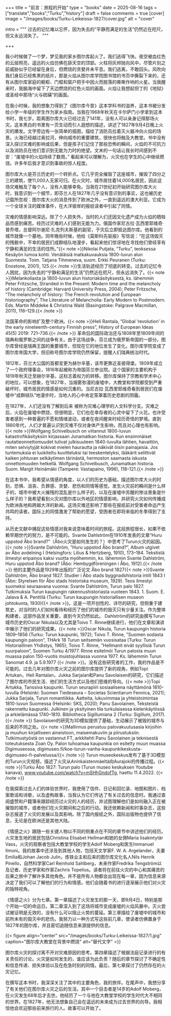 +++
title = "前言：旅程的开始"
type  = "books"
date = 2025-08-16
tags = ["translate","books","Turku","history"]
draft = false
comments = true
[cover]
image = "/images/books/Turku-Leikeissa-1827/cover.jpg"
alt   = "cover"

intro = """
过去的记忆难以忘怀，因为失去的“平静而满足的生活”仍然近在咫尺，但又永远消失了。
"""

+++


我小时候做了一个梦，梦见我的家乡图尔库起火了。我们逃得飞快。夜空被血红色的云层照亮，遥远的火焰仿佛在舔天空的顶部。火柱将灰烬抛向风中，尽管片刻之前威胁似乎已经留在身后，但燃烧的贪婪并未平息。我们逃离，不敢回头。风吹向我们身后已经焦黑的纸片，那是火焰从图尔库学院图书馆的书页中撕裂下来的，还有从图尔库家庭的橱柜、门框和窗户把手中因火而脱落的嘶嘶作响的火星。当我醒来时，我脑海中留下了天边燃烧的红色火焰的画面。火焰让我想起但丁的《地狱》或圣经中那场“火与硫磺”的画面。

在我小时候，我的想象力得到了《图尔库今昔》这本学科书的滋养，这本书被分发给小学一年级的学生作为家乡指南。当我在1968年秋天在卡尔萨门小学拿到这本书时，我七岁。距离图尔库大火已经过去了141年，没有人可以亲身记得那场火灾。这本黑白的书里有一页生动而引人遐想的描述，讲述了1827年9月4日晚上火灾的爆发。文字旁边有一张简单的插图，描绘了消防员拉着灭火器冲向火焰的场景。火海已经越过奥拉河，伸向城市的重要建筑，很快也将触及大教堂。书中没有深入探讨灾难的影响或后果，但是孩子们记住了那些恐怖的瞬间，火焰的不可抗力以及消防员在他们意识到无能为力时的绝望。文末的一句话让我长时间感到不安：“废墟中的火焰持续了数周。” 看起来可以理解为，火灾也在学生的心中继续燃烧。许多年后我才意识到事故的惊人程度。

图尔库大火是芬兰历史的一个转折点。它几乎完全摧毁了这座城市，摧毁了四分之三的建筑，使11,000人无家可归。在火灾时，城市居住着14,000名居民，因此这场灾难触及了每个人，没有人能够幸免。当我在21世纪初开始研究图尔库大火时，我意识到一个细节，即芬兰人在1827年几乎没有意识到的事实，这也被历史记载所忽视：图尔库大火的消息传到了欧洲之外，一直到遥远的澳大利亚。它成为一个全球关注的媒体事件，在大洋彼岸的报纸读者中引起了同情。

灾难的情感影响深远。除了个人损失外，当时的人们还因文化遗产成为火焰的牺牲品而感到痛苦。经历过灾难的人们感到无能为力。俄国作家尼古拉·瓦西里耶维奇·普乔塔，总督阿尔谢尼·扎克列夫斯基的副官，于灾后立即抵达图尔库。他看到的城市就像一个墓地。同年晚些时候，他给《莫斯科先驱报》写信说：“在这场毁灭的残骸中，不幸的居民们成群结队地漫步，看起来他们惊讶地在寻找他们曾经享有宁静和满足的生活的住所。”{{< note >}}Nikolai Putjata, ”Turku”, teoksessa Kesäyön lumoa kohti. Venäläisiä
matkakuvauksia 1800-luvun alun Suomesta. Toim. Tatjana Tihmeneva,
suom. Erkki Peuranen (Turku: Enostone, 2001), 125.{{< /note >}}生活轨迹经历了彻底的转变。过去的记忆令人困扰，因为失去的“宁静和满足的生活”仍然近在咫尺，但永远消失了。{{< note >}}Melankoliasta ja 1800-luvun alun historiakäsityksestä, ks. lähemmin
 Peter Fritzsche, Stranded in the Present: Modern time and the melancholy
 of history (Cambridge: Harvard University Press, 2004); Peter Fritzsche,
 ”The melancholy of history: The French revolution and European
 historiography”, The Literature of Melancholia: Early  Modern to
 Postmodern. Eds. Martin Middeke & Christina Wald (Basingstoke:
 Palgrave Macmillan, 2011), 116–129.{{< /note >}}

法国革命的影响扩及整个欧洲。{{< note >}}Heli Rantala, ”Global ’revolution’ in the early nineteenth-century
 Finnish press”, History of European Ideas 45(5) 2019: 721–736.{{< /note >}} 革命后的国际政治还与1808年至1809年间的瑞典和俄罗斯之间的战争有关。由于这场战争，芬兰成为俄罗斯帝国的一部分。图尔库曾经是瑞典王国的重要城市，但现在它的地位发生了变化。图尔库学院变成了图尔库帝国大学，但旧称号图尔库学院仍然保留，提醒人们瑞典统治时代。

1812年，芬兰大公国的首都变更为赫尔辛基，该市更靠近圣彼得堡。1809年成立了一个政府理事会，1816年起被称为帝国芬兰参议院。这个国家的主要机构于1819年秋天迁至赫尔辛基，这标志着权力的转移。图尔库保持了宗教和学术中心的地位，可以想象，在1827年，当烟雾弥漫的废墟中，大教堂和学院都受到严重破坏时，城市居民的情感是如何沉重的。当尼古拉·瓦西里耶维奇看到居民们在废墟中“成群结队”地漫步时，当地人的心中肯定笼罩着历史悲剧的阴霾。

在1827年，人们还没有了解到后来 被称为灾难心理学的人文科学分支。灾难之后，火焰在废墟中燃烧，但很明显，它们也在幸存者的心灵中留下了火花。也许受害者感到一种普遍的不愿和情绪波动，或者在夜间醒来时经历奇怪的梦境。直到1880年代，人们才普遍认识到灾难不仅对身体产生影响，而且对心理也有影响。{{< note >}}Wolfgang Schivelbusch on viitannut 1800-luvun katastrofikäsityksiin
 kirjassaan Junamatkan historia. Kun ensimmäiset rautatieonnettomuudet
 tulivat julkisuuteen 1840-luvulta lähtien, havaittiin, miten selviytyjät
 kokivat mielen haurautta ja näkivät öisin painajaisia. Jos tuntemuksia ei
 luokiteltu kuvitteluksi tai teeskentelyksi, lääkärit selittivät kaiken johtuvan
 selkäytimen tärinästä, hermoston saamasta iskusta onnettomuuden hetkellä.
 Wolfgang Schivelbusch, Junamatkan historia. Suom. Margit Heinämäki
 (Tampere: Vastapaino, 1996), 118–121.{{< /note >}}

在这本书中，我希望从情感的角度，以人们的历史为基础，描述图尔库大火的时刻，恐惧、沮丧、负罪感、贪婪、悲伤和同情等感觉。发生火灾前的瞬间是什么样子的，城市中被大火摧残的混乱是什么样子的，以及在废墟中苏醒的惨淡景象是什么样子的？我希望看到火灾对图尔库以外地区的情感影响，并研究火灾如何传播成为欧洲各地和跨越大洋的新闻。这场灾难还影响了那些在报纸前对受害者命运产生共鸣的读者。国际上的同情激发了帮助的愿望，受困者在即将来临的冬季得到了支持。

从历史文献中捕捉这些情感对我来说意味着时间的旅程。这段旅程很长，如果不依赖早期世代的努力，是不可能的。Svante Dahlström在1910年发表的文章“Huru uppstod Åbo brand?”（Åbo火灾是如何发生的？）中思考了Turun火灾的起因。{{< note >}}Svante Dahlström, ”Huru uppstod Åbo brand?”, Album utgivet av Åbo
 avdelning I (Helsingfors: Lilius & Hertzberg, 1910), 173–184. Tekstistä
 ilmestyi eripainos kaksi vuotta myöhemmin, ks. lähemmin Svante
 Dahlström, Huru uppstod Åbo brand? (Åbo: Hembygdföreningen i Åbo,
 1912).{{< /note >}} 他的主要作品是1929年出版的广泛论文 Åbo brand 1827{{< note >}}Svante Dahlström, Åbo brand 1827. Studier i Åbo stads
 byggnadshistoria intill 1843 I (Åbo: Styrelsen för Åbo stads historiska
 museum, 1929). Teos ilmestyi suomeksi seuraavana vuonna: Svante
 Dahlström, Turun palo 1827. Tutkimuksia Turun kaupungin
 rakennushistoriasta vuoteen 1843. 1. Suom. E. Jalava & A. Penttilä (Turku:
 Turun kaupungin historiallisen museon johtokunta, 1930){{< /note >}}。这是一项开创性的、详尽的研究，但侧重于建筑史，对当时的人们如何看待和经历了他们的城市的毁灭只有少量关注。作为整体构建者，这部作品至关重要，直到今天仍然如此。 Dahlström的研究由撰写Turun城市历史的Oscar Nikula以及尤其是Toivo T. Rinne继续进行，他们在文章和演讲中展示了他们的研究成果。{{< note >}}Oscar Nikula, Turun kaupungin historia 1809–1856 (Turku: Turun
kaupunki, 1972); Toivo T. Rinne, ”Suomen sodasta kaupungin paloon”,
 THArk 18 Turun seitsemän vuosisataa (Turku: Turun Historiallinen
 Yhdistys, 1965); Toivo T. Rinne, ”Hellmanit eivät syyllisiä Turun
 suurpaloon”, Suomen Turku 4/1977. Rinne esitelmöi Turun palosta muun
 muassa palon 150-vuotis muistojuhlassa vuonna 1977. Ks. lähemmin Turun
 Sanomat 4.9. ja 5.9.1977 {{< /note >}}。没有这些研究者的工作，我的作品是不可能的。过去几年对图尔库火灾之前的图尔库提供了新的视角，例如Topi Artukan，Heli Rantalan，Jukka Sarjalan和Panu Savolaisen的研究，它们描述了图尔库的市民生活、他们的生活方式以及他们思维的导向。{{< note >}}Topi Artukka, Tanssiva kaupunki. Turun seurapiiri sosiaalisena
 näyttämönä 1810-luvulla (Helsinki: Suomen Tiedeseura – Societas
 Scientiarum Fennica, 2021); Jukka Sarjala, Turun romantiikka. Aatteita,
 lukuvimmaa ja yhteistoimintaa 1810-luvun Suomessa (Helsinki: SKS,
 2020); Panu Savolainen, Teksteistä rakennettu kaupunki. Julkinen ja
 yksityinen tila turkulaisessa kielenkäytössä ja arkielämässä 1740–1810.
 Bibliotheca Sigillumiana 2 (Turku: Sigillum, 2017).{{< /note >}} Savolaisen的研究为3D模拟提供了基础，生动展示了被毁的城市与后来的不同之处。{{< note >}}Mallinnus perustuu palovakuutusasia kirjoihin ja muuhun kirjalliseen
 aineistoon, maisemakuviin ja piirustuksiin. Tutkimustyöstä on vastannut
 FT, arkkitehti Panu Savolainen ja teknisestä toteutuksesta Zoan Oy. Palon
 tuhoamaa kaupunkia on esitelty muun muassa Digimuseossa,
 digimuseo.fi/koe-turun-vanha-kaupunkikeskusta-digimuseo-fi-palvelussa/{{< /note >}} Turun museokeskus发布了基于3D模型的Turun火灾视频，描述了火灾从Aninkaistenmäeltä向Aurajoki的传播过程。{{< note >}}Turku Åbo 1827: Turun palo (Turun museo keskuksen Youtube
kanava), www.youtube.com/watch?v=mSHhGndofTg, haettu 11.4.2022.
{{< /note >}}

在我探索过去人们的体验世界时，我使用了信件、日记和回忆录、地图和图片、档案歌谣和诗歌，以及虚构故事，当我认为它们传达了有关过去的信息时。我通过查阅盛赞和户籍簿来跟踪经历过火灾的人的经历，并试图理解他们是如何融入正在被摧毁的城市，或者他们在火灾期间和之后的行动。我还依赖新闻和时事杂志，这些杂志报道了火灾的发展以及其影响。除了国内报纸之外，国际出版物也提供了信息，无论是在欧洲还是其他大陆。

《情感之火》跟随一些关键人物以不同的侧重点在不同的章节中讲述他们的经历。火灾发生地的居民包括Christina Elisabet Hellman和她的女佣Maria Iisakintytär Vass，火灾的观察者包括大教堂学校的学生Adolf Moberg和医生Immanuel Ilmoni。我的故事中还涉及到其他人物，包括天文学家F. W. A. Argelander，夫妻Emilia和Johan Jacob Julin，炼铁业主和后来的图尔库文化名人Nils Henrik Pinello，自然科学家Carl Reinhold Sahlberg，未来作家Fredrika Tengström以及记者、历史学家和作家Zachris Topelius。读者将在前往火灾的中心和其痛苦的后果之旅中了解许多其他角色。并不是所有人物都会出现在每一章，因为信息来源决定了我们可以了解他们的行为和情感。他们会随着书的进行逐渐展示他们对火灾的独特视角。

《情感之火》分为七章。第一章描述了火灾发生的那一天，即9月4日，特别是那个开始一切的命运日。第二章深入到了这场将城市变成废墟的火焰风暴中。灭火尝试被证明是无效的，没有什么可以阻止火势的蔓延。第三章描绘了废墟中的城市和前所未有的毁灭中的悲伤。我努力以一种方式写这些前几章，使读者仿佛置身于1827年的图尔库，并且密切追随信息来源提供的信息。

{{< figure align="center" src="/images/books/Turku-Leikeissa-1827/1.jpg" caption="图尔库大教堂在背景中燃烧" alt="替代文字" >}}



图尔库火灾的探讨离不开对灾难原因的思考。第四章描述了根据法庭记录进行的有关责任的讨论。火灾是如何发生的，谁应该为此负责？随后的章节探讨了不确定性和信息传递、损失体验以及在危急时刻的同情。最后，第七章探讨了仍然存在的火灾记忆。

在撰写这本书时，我深深关注了其中的主要角色，我的旅伴。在尾声中，我想分享了有关他们在图尔库火灾之后的生活。其中一个目击者是14岁的Adolf Moberg，在火灾发生68年后才去世。他经历了一个与他在大教堂学校的学生时代大不相同的世界。在1827年，他无法想象自己会在遥远的未来成为过去世界的向导。我相信他会欢迎那些前来旅行的人。故事可以开始了。

